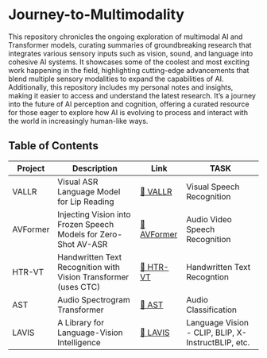 # Journey-to-Multimodality
This repository chronicles the ongoing exploration of multimodal AI and Transformer models, curating summaries of groundbreaking research that integrates various sensory inputs such as vision, sound, and language into cohesive AI systems. It showcases some of the coolest and most exciting work happening in the field, highlighting cutting-edge advancements that blend multiple sensory modalities to expand the capabilities of AI. Additionally, this repository includes my personal notes and insights, making it easier to access and understand the latest research. It’s a journey into the future of AI perception and cognition, offering a curated resource for those eager to explore how AI is evolving to process and interact with the world in increasingly human-like ways.


## Table of Contents

| Project | Description | Link | TASK |
|---------|-------------|----------|----------------|
| VALLR | Visual ASR Language Model for Lip Reading | [📁 VALLR](./VALLR/) | Visual Speech Recognition |
| AVFormer | Injecting Vision into Frozen Speech Models for Zero-Shot AV-ASR | [📁 AVFormer](./AVFormer/) | Audio Video Speech Recognition | 
| HTR-VT | Handwritten Text Recognition with Vision Transformer (uses CTC) | [📁 HTR-VT](./HTR-VT/) | Handwritten Text Recogntion | 
| AST | Audio Spectrogram Transformer| [📁 AST](./AST/) | Audio Classification | 
| LAVIS | A Library for Language-Vision Intelligence| [📁 LAVIS](./LAVIS/) | Language Vision - CLIP, BLIP, X-InstructBLIP, etc.| 
